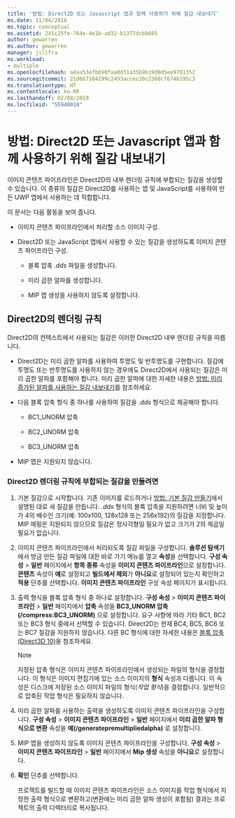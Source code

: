 ```yaml
---
title: '방법: Direct2D 또는 Javascript 앱과 함께 사용하기 위해 질감 내보내기'
ms.date: 11/04/2016
ms.topic: conceptual
ms.assetid: 241c25fe-764e-4e1b-ad32-b1377dcbb605
author: gewarren
ms.author: gewarren
manager: jillfra
ms.workload:
- multiple
ms.openlocfilehash: a4aa53efb690faa0d31a35b9b19d0d5ee9781352
ms.sourcegitcommit: 21d667104199c2493accec20c2388cf674b195c3
ms.translationtype: HT
ms.contentlocale: ko-KR
ms.lasthandoff: 02/08/2019
ms.locfileid: "55940010"
---
```

# <a name="how-to-export-a-texture-for-use-with-direct2d-or-javascipt-apps"></a>방법: Direct2D 또는 Javascript 앱과 함께 사용하기 위해 질감 내보내기

이미지 콘텐츠 파이프라인은 Direct2D의 내부 렌더링 규칙에 부합되는 질감을 생성할 수 있습니다. 이 종류의 질감은 Direct2D를 사용하는 앱 및 JavaScript를 사용하여 만든 UWP 앱에서 사용하는 데 적합합니다.

이 문서는 다음 활동을 보여 줍니다.

-   이미지 콘텐츠 파이프라인에서 처리할 소스 이미지 구성.

-   Direct2D 또는 JavaScript 앱에서 사용할 수 있는 질감을 생성하도록 이미지 콘텐츠 파이프라인 구성.

    -   블록 압축 *.dds* 파일을 생성합니다.

    -   미리 곱한 알파를 생성합니다.

    -   MIP 맵 생성을 사용하지 않도록 설정합니다.

## <a name="rendering-conventions-in-direct2d"></a>Direct2D의 렌더링 규칙

Direct2D의 컨텍스트에서 사용되는 질감은 이러한 Direct2D 내부 렌더링 규칙을 따릅니다.

-   Direct2D는 미리 곱한 알파를 사용하여 투명도 및 반투명도를 구현합니다. 질감에 투명도 또는 반투명도를 사용하지 않는 경우에도 Direct2D에서 사용되는 질감은 미리 곱한 알파를 포함해야 합니다. 미리 곱한 알파에 대한 자세한 내용은 [방법: 미리 증가된 알파를 사용하는 질감 내보내기](../designers/how-to-export-a-texture-that-has-premultiplied-alpha.md)를 참조하세요.

-   다음 블록 압축 형식 중 하나를 사용하여 질감을 *.dds* 형식으로 제공해야 합니다.

    -   BC1_UNORM 압축

    -   BC2_UNORM 압축

    -   BC3_UNORM 압축

-   MIP 맵은 지원되지 않습니다.

### <a name="to-create-a-texture-thats-compatible-with-direct2d-rendering-conventions"></a>Direct2D 렌더링 규칙에 부합되는 질감을 만들려면

1. 기본 질감으로 시작합니다. 기존 이미지를 로드하거나 [방법: 기본 질감 만들기](../designers/how-to-create-a-basic-texture.md)에서 설명된 대로 새 질감을 만듭니다. *.dds* 형식의 블록 압축을 지원하려면 너비 및 높이가 4의 배수인 크기(예: 100x100, 128x128 또는 256x192)의 질감을 지정합니다. MIP 매핑은 지원되지 않으므로 질감은 정사각형일 필요가 없고 크기가 2의 제곱일 필요가 없습니다.

2. 이미지 콘텐츠 파이프라인에서 처리되도록 질감 파일을 구성합니다. **솔루션 탐색기**에서 방금 만든 질감 파일에 대한 바로 가기 메뉴를 열고 **속성**을 선택합니다. **구성 속성** > **일반** 페이지에서 **항목 종류** 속성을 **이미지 콘텐츠 파이프라인**으로 설정합니다. **콘텐츠** 속성이 **예**로 설정되고 **빌드에서 제외**가 **아니요**로 설정되어 있는지 확인하고 **적용** 단추를 선택합니다. **이미지 콘텐츠 파이프라인** 구성 속성 페이지가 표시됩니다.

3. 출력 형식을 블록 압축 형식 중 하나로 설정합니다. **구성 속성** > **이미지 콘텐츠 파이프라인** > **일반** 페이지에서 **압축** 속성을 **BC3_UNORM 압축(/compress:BC3_UNORM)** 으로 설정합니다. 요구 사항에 따라 기타 BC1, BC2 또는 BC3 형식 중에서 선택할 수 있습니다. Direct2D는 현재 BC4, BC5, BC6 또는 BC7 질감을 지원하지 않습니다. 다른 BC 형식에 대한 자세한 내용은 [블록 압축(Direct3D 10)](/windows/desktop/direct3d10/d3d10-graphics-programming-guide-resources-block-compression)을 참조하세요.

   > [!NOTE]
   > 지정된 압축 형식은 이미지 콘텐츠 파이프라인에서 생성되는 파일의 형식을 결정합니다. 이 형식은 이미지 편집기에 있는 소스 이미지의 **형식** 속성과 다릅니다. 이 속성은 디스크에 저장된 소스 이미지 파일의 형식(*작업 형식*)을 결정합니다. 일반적으로 압축된 작업 형식은 필요하지 않습니다.

4. 미리 곱한 알파를 사용하는 출력을 생성하도록 이미지 콘텐츠 파이프라인을 구성합니다. **구성 속성** > **이미지 콘텐츠 파이프라인** > **일반** 페이지에서 **미리 곱한 알파 형식으로 변환** 속성을 **예(/generatepremultipliedalpha)** 로 설정합니다.

5. MIP 맵을 생성하지 않도록 이미지 콘텐츠 파이프라인을 구성합니다. **구성 속성** > **이미지 콘텐츠 파이프라인** > **일반** 페이지에서 **Mip 생성** 속성을 **아니요**로 설정합니다.

6. **확인** 단추를 선택합니다.

   프로젝트를 빌드할 때 이미지 콘텐츠 파이프라인은 소스 이미지를 작업 형식에서 지정한 출력 형식으로 변환하고(변환에는 미리 곱한 알파 생성이 포함됨) 결과는 프로젝트의 출력 디렉터리로 복사됩니다.